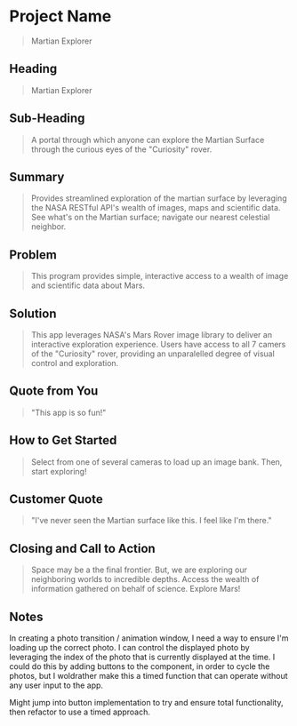 # Project Name #
  > Martian Explorer

<!--
> This material was originally posted [here](http://www.quora.com/What-is-Amazons-approach-to-product-development-and-product-management). It is reproduced here for posterities sake.

There is an approach called "working backwards" that is widely used at Amazon. They work backwards from the customer, rather than starting with an idea for a product and trying to bolt customers onto it. While working backwards can be applied to any specific product decision, using this approach is especially important when developing new products or features.

For new initiatives a product manager typically starts by writing an internal press release announcing the finished product. The target audience for the press release is the new/updated product's customers, which can be retail customers or internal users of a tool or technology. Internal press releases are centered around the customer problem, how current solutions (internal or external) fail, and how the new product will blow away existing solutions.

If the benefits listed don't sound very interesting or exciting to customers, then perhaps they're not (and shouldn't be built). Instead, the product manager should keep iterating on the press release until they've come up with benefits that actually sound like benefits. Iterating on a press release is a lot less expensive than iterating on the product itself (and quicker!).

If the press release is more than a page and a half, it is probably too long. Keep it simple. 3-4 sentences for most paragraphs. Cut out the fat. Don't make it into a spec. You can accompany the press release with a FAQ that answers all of the other business or execution questions so the press release can stay focused on what the customer gets. My rule of thumb is that if the press release is hard to write, then the product is probably going to suck. Keep working at it until the outline for each paragraph flows.

Oh, and I also like to write press-releases in what I call "Oprah-speak" for mainstream consumer products. Imagine you're sitting on Oprah's couch and have just explained the product to her, and then you listen as she explains it to her audience. That's "Oprah-speak", not "Geek-speak".

Once the project moves into development, the press release can be used as a touchstone; a guiding light. The product team can ask themselves, "Are we building what is in the press release?" If they find they're spending time building things that aren't in the press release (overbuilding), they need to ask themselves why. This keeps product development focused on achieving the customer benefits and not building extraneous stuff that takes longer to build, takes resources to maintain, and doesn't provide real customer benefit (at least not enough to warrant inclusion in the press release).
 -->

## Heading ##
  > Martian Explorer

## Sub-Heading ##
  > A portal through which anyone can explore the Martian Surface through the curious eyes of the "Curiosity" rover.

## Summary ##
  > Provides streamlined exploration of the martian surface by leveraging the NASA RESTful API's wealth of images, maps and scientific data. See what's on the Martian surface; navigate our nearest celestial neighbor.

## Problem ##
  > This program provides simple, interactive access to a wealth of image and scientific data about Mars.

## Solution ##
  > This app leverages NASA's Mars Rover image library to deliver an interactive exploration experience. Users have access to all 7 camers of the "Curiosity" rover, providing an unparalelled degree of visual control and exploration.

## Quote from You ##
  > "This app is so fun!"

## How to Get Started ##
  > Select from one of several cameras to load up an image bank. Then, start exploring!

## Customer Quote ##
  > "I've never seen the Martian surface like this. I feel like I'm there."

## Closing and Call to Action ##
  > Space may be a the final frontier. But, we are exploring our neighboring worlds to incredible depths. Access the wealth of information gathered on behalf of science. Explore Mars!


## Notes

In creating a photo transition / animation window, I need a way to ensure I'm loading up the correct photo. I can control the displayed photo by leveraging the index of the photo that is currently displayed at the time. I could do this by adding buttons to the component, in order to cycle the photos, but I woldrather make this a timed function that can operate without any user input to the app.

Might jump into button implementation to try and ensure total functionality, then refactor to use a timed approach.
